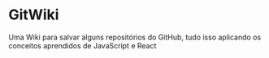 # GitWiki
Uma Wiki para salvar alguns repositórios do GitHub, tudo isso aplicando os conceitos aprendidos de JavaScript e React
